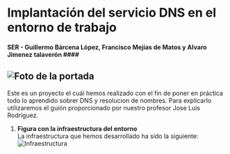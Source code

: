 
# **Implantación del servicio DNS en el entorno de trabajo** #
#### **SER - Guillermo Bárcena López, Francisco Mejías de Matos y Alvaro Jimenez talaverón** ####<br>
![Foto de la portada](https://github.com/guillermo2005200/ProyectoSR-BLG-2223/blob/main/imagenes/download%20(6).jpeg)
---
Este es un proyecto el cuál hemos realizado con el fin de poner en práctica todo lo aprendido sobrer DNS y resolucion de nombres. Para explicarlo utilizaremos el guión proporcionado por nuestro profesor Jose Luis Rodríguez.

1. **Figura con la infraestructura del entorno**<br>
La infraestructura que hemos desarrollado ha sido la siguiente:
![Infraestructura](https://github.com/guillermo2005200/ProyectoSR-BLG-2223/blob/main/imagenes/DiagramaProyectoDNS.png)
